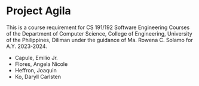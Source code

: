# Project Agila

This is a course requirement for CS 191/192 Software Engineering Courses of the Department of Computer Science, College of Engineering, University of the Philippines, Diliman under the guidance of Ma. Rowena C. Solamo for A.Y. 2023-2024.
- Capule, Emilio Jr.
- Flores, Angela Nicole
- Heffron, Joaquin
- Ko, Daryll Carlsten
